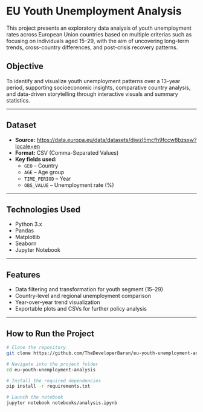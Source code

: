 # EU Youth Unemployment Analysis

This project presents an exploratory data analysis of youth unemployment rates across European Union countries based on multiple criterias such as focusing on individuals aged 15–29, with the aim of uncovering long-term trends, cross-country differences, and post-crisis recovery patterns.

##  Objective

To identify and visualize youth unemployment patterns over a 13-year period, supporting socioeconomic insights, comparative country analysis, and data-driven storytelling through interactive visuals and summary statistics.

---

##  Dataset

- **Source:** https://data.europa.eu/data/datasets/djwzl5mcfh9fccw8bzsxw?locale=en
- **Format:** CSV (Comma-Separated Values)
- **Key fields used:**  
  - `GEO` – Country  
  - `AGE` – Age group  
  - `TIME_PERIOD` – Year  
  - `OBS_VALUE` – Unemployment rate (%)  

---

##  Technologies Used

- Python 3.x
- Pandas
- Matplotlib
- Seaborn
- Jupyter Notebook

---

##  Features

- Data filtering and transformation for youth segment (15–29)
- Country-level and regional unemployment comparison
- Year-over-year trend visualization
- Exportable plots and CSVs for further policy analysis

---

##  How to Run the Project

```bash
# Clone the repository
git clone https://github.com/TheDeveloperBaran/eu-youth-unemployment-analysis.git

# Navigate into the project folder
cd eu-youth-unemployment-analysis

# Install the required dependencies
pip install -r requirements.txt

# Launch the notebook
jupyter notebook notebooks/analysis.ipynb
